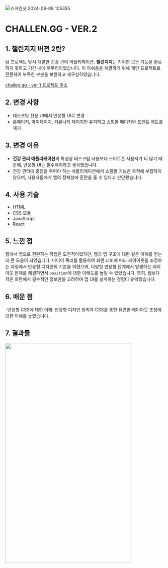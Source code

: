 ![스크린샷 2024-06-08 105355](https://github.com/JOY-org/.github/assets/159886707/9ebefbf9-5b93-4b31-9768-f01833e3f4af)
# CHALLEN.GG - VER.2

## 1. 챌린지지 버전 2란?

팀 프로젝트 당시 개발한 건강 관리 어플리케이션, **챌린지지**는 기획한 모든 기능을 완료하지 못하고 기간 내에 마무리되었습니다. 이 아쉬움을 해결하기 위해 개인 프로젝트로 전환하여 부족한 부분을 보완하고 재구성하였습니다.

[challen.gg - ver 1 프로젝트 주소](https://github.com/JOY-org/CHALLEN.GG_FE.git)

## 2. 변경 사항

- 데스크탑 전용 UI에서 반응형 UI로 변경
- 홈페이지, 마이페이지, 커뮤니티 페이지만 유지하고 쇼핑몰 페이지와 포인트 제도를 제거

## 3. 변경 이유

- **건강 관리 애플리케이션**의 특성상 데스크탑 사용보다 스마트폰 사용자가 더 많기 때문에, 반응형 UI는 필수적이라고 생각했습니다.
- 건강 관리에 중점을 두어야 하는 애플리케이션에서 쇼핑몰 기능은 목적에 부합하지 않으며, 사용자들에게 앱의 정체성에 혼란을 줄 수 있다고 판단했습니다.

## 4. 사용 기술

- HTML
- CSS 모듈
- JavaScript
- React

## 5. 느낀 점

웹에서 앱으로 전환하는 작업은 도전적이었지만, 웹과 앱 구조에 대한 깊은 이해를 얻는 데 큰 도움이 되었습니다. 미디어 쿼리를 활용하여 화면 너비에 따라 레이아웃을 조정하는 과정에서 반응형 디자인의 기본을 익혔으며, 다양한 반응형 단계에서 발생하는 레이아웃 문제를 해결하면서 `position`에 대한 이해도를 높일 수 있었습니다. 특히, 웹보다 작은 화면에서 필수적인 정보만을 고려하여 앱 UI를 설계하는 경험이 유익했습니다.

## 6. 배운 점
-반응형 CSS에 대한 이해: 반응형 디자인 원칙과 CSS를 통한 유연한 레이아웃 조정에 대한 이해를 높였습니다.

## 7. 결과물
<div >
   <img src="https://github.com/user-attachments/assets/99ad4120-6f3d-445e-8bf2-74508dd6ddfc" width="400" height="700" style="object-fit: cover;" />
</div>







